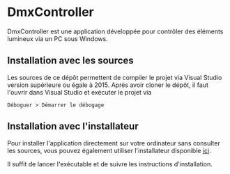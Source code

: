 # DmxController

DmxController est une application développée pour contrôler des éléments lumineux via un PC sous Windows.

## Installation avec les sources

Les sources de ce dépôt permettent de compiler le projet via Visual Studio version supérieure ou égale à 2015. 
Après avoir cloner le dépôt, il faut l'ouvrir dans Visual Studio et exécuter le projet via

    Déboguer > Démarrer le débogage
   
   
## Installation avec l'installateur

Pour installer l'application directement sur votre ordinateur sans consulter les sources, vous pouvez également utiliser l'installateur disponible [ici](https://www.dropbox.com/s/c5tcw9xs6fleaxs/setup.exe?dl=0).

Il suffit de lancer l'exécutable et de suivre les instructions d'installation.
